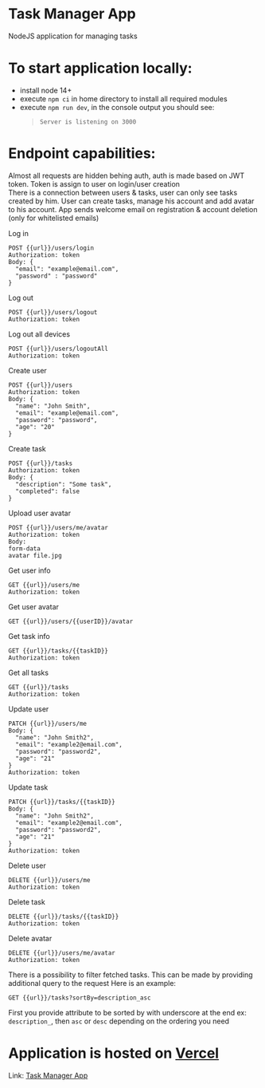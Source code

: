 # Task Manager App

NodeJS application for managing tasks

# To start application locally:

-   install node 14+
-   execute `npm ci` in home directory to install all required modules
-   execute `npm run dev`, in the console output you should see:
    > `Server is listening on 3000`

# Endpoint capabilities:
Almost all requests are hidden behing auth, auth is made based on JWT token. Token is assign to user on login/user creation  
There is a connection between users & tasks, user can only see tasks created by him. User can create tasks, manage his account and add avatar to his account. App sends welcome email on registration & account deletion (only for whitelisted emails) 


Log in
```
POST {{url}}/users/login
Authorization: token
Body: {
  "email": "example@email.com",
  "password" : "password"
}
```

Log out
```
POST {{url}}/users/logout  
Authorization: token
```

Log out all devices
```
POST {{url}}/users/logoutAll
Authorization: token
```

Create user
```
POST {{url}}/users
Authorization: token
Body: {
  "name": "John Smith",
  "email": "example@email.com",
  "password": "password",
  "age": "20"
}
```

Create task
```
POST {{url}}/tasks
Authorization: token
Body: {
  "description": "Some task",
  "completed": false
} 
```

Upload user avatar
```
POST {{url}}/users/me/avatar
Authorization: token
Body: 
form-data
avatar file.jpg
```

Get user info 
```
GET {{url}}/users/me
Authorization: token
```

Get user avatar
```
GET {{url}}/users/{{userID}}/avatar
```

Get task info 
```
GET {{url}}/tasks/{{taskID}}
Authorization: token
```

Get all tasks 
```
GET {{url}}/tasks
Authorization: token
```

Update user
```
PATCH {{url}}/users/me
Body: {
  "name": "John Smith2",
  "email": "example2@email.com",
  "password": "password2",
  "age": "21"
}
Authorization: token
```

Update task
```
PATCH {{url}}/tasks/{{taskID}}
Body: {
  "name": "John Smith2",
  "email": "example2@email.com",
  "password": "password2",
  "age": "21"
}
Authorization: token
```

Delete user
```
DELETE {{url}}/users/me
Authorization: token
```

Delete task
```
DELETE {{url}}/tasks/{{taskID}}
Authorization: token
```

Delete avatar
```
DELETE {{url}}/users/me/avatar
Authorization: token
```

There is a possibility to filter fetched tasks. This can be made by providing additional query to the request
Here is an example:
```
GET {{url}}/tasks?sortBy=description_asc
```
First you provide attribute to be sorted by with underscore at the end ex: `description_`, then `asc` or `desc` depending on the ordering you need

# Application is hosted on [Vercel](https://vercel.com/)
Link: [Task Manager App]()
